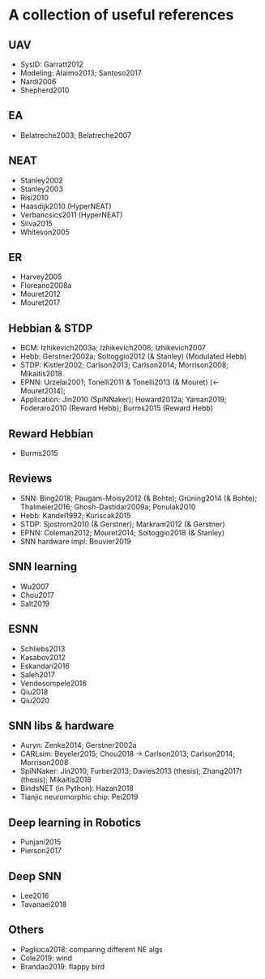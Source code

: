 # A collection of useful references

## UAV
- SysID: Garratt2012
- Modeling: Alaimo2013; Santoso2017
- Nardi2006
- Shepherd2010


## EA
- Belatreche2003; Belatreche2007

## NEAT
- Stanley2002
- Stanley2003
- Risi2010
- Haasdijk2010 (HyperNEAT)
- Verbancsics2011 (HyperNEAT)
- Silva2015
- Whiteson2005

## ER
- Harvey2005
- Floreano2008a
- Mouret2012
- Mouret2017


## Hebbian & STDP
- BCM: Izhikevich2003a; Izhikevich2006; Izhikevich2007
- Hebb: Gerstner2002a; Soltoggio2012 (& Stanley) (Modulated Hebb)
- STDP: Kistler2002; Carlson2013; Carlson2014; Morrison2008; Mikaitis2018
- EPNN: Urzelai2001; Tonelli2011 & Tonelli2013 (& Mouret) (<- Mouret2014);
- Application: Jin2010 (SpiNNaker); Howard2012a; Yaman2019; Foderaro2010 (Reward Hebb); Burms2015 (Reward Hebb)

## Reward Hebbian
- Burms2015


## Reviews 
- SNN: Bing2018; Paugam-Moisy2012 (& Bohte); Grüning2014 (& Bohte); Thalmeier2016; Ghosh-Dastidar2009a; Ponulak2010
- Hebb: Kandel1992; Kuriscak2015
- STDP: Sjostrom2010 (& Gerstner); Markram2012 (& Gerstner)
- EPNN: Coleman2012; Mouret2014; Soltoggio2018 (& Stanley)
- SNN hardware impl: Bouvier2019


## SNN learning
- Wu2007
- Chou2017
- Salt2019

## ESNN
- Schliebs2013
- Kasabov2012
- Eskandari2016
- Saleh2017
- Vendesompele2016
- Qiu2018
- Qiu2020

## SNN libs & hardware
- Auryn: Zenke2014; Gerstner2002a
- CARLsim: Beyeler2015; Chou2018 -> Carlson2013; Carlson2014; Morrison2008
- SpiNNaker: Jin2010; Furber2013; Davies2013 (thesis); Zhang2017t (thesis); Mikaitis2018
- BindsNET (in Python): Hazan2018
- Tianjic neuromorphic chip: Pei2019


## Deep learning in Robotics
- Punjani2015
- Pierson2017

## Deep SNN
- Lee2016
- Tavanaei2018

## Others
- Pagliuca2018: comparing different NE algs
- Cole2019: wind
- Brandao2019: flappy bird

